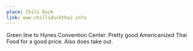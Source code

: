 ```yaml
---
place: Chili Duck
link: www.chilliduckthai.info
---
```

Green line to Hynes Convention Center.  Pretty good Americanized Thai Food for a good price.  Also does take out.
